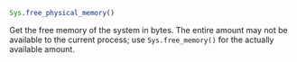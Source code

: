 ```julia
Sys.free_physical_memory()
```

Get the free memory of the system in bytes. The entire amount may not be available to the current process; use `Sys.free_memory()` for the actually available amount.
